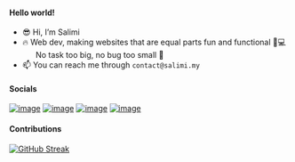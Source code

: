 #### Hello world!

- 😎 Hi, I’m Salimi<br />
- 🔥 Web dev, making websites that are equal parts fun and functional 🎉💻<br />
  &nbsp;&nbsp;&nbsp;&nbsp;&nbsp;&nbsp;No task too big, no bug too small 🐛
- 📫 You can reach me through `contact@salimi.my`

#### Socials

[![image](https://img.shields.io/badge/website-000000?style=for-the-badge&logo=About.me&logoColor=white)](https://www.salimi.my/)
[![image](https://img.shields.io/badge/Facebook-1877F2?style=for-the-badge&logo=facebook&logoColor=white)](https://www.facebook.com/mysalimi)
[![image](https://img.shields.io/badge/Instagram-E4405F?style=for-the-badge&logo=instagram&logoColor=white)](https://www.instagram.com/salimi.my/)
[![image](https://img.shields.io/badge/LinkedIn-0077B5?style=for-the-badge&logo=linkedin&logoColor=white)](https://www.linkedin.com/in/mohamad-salimi/)

#### Contributions
[![GitHub Streak](https://streak-stats.demolab.com?user=salimi-my&date_format=j%20M%5B%20Y%5D)](https://git.io/streak-stats)
